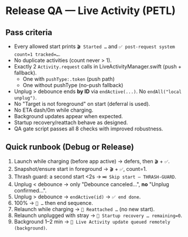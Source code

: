 # Release QA — Live Activity (PETL)

## Pass criteria
- Every allowed start prints `🎬 Started …` and `✅ post-request system count=1 tracked=…`.
- No duplicate activities (count never > 1).
- Exactly 2 `Activity.request` calls in LiveActivityManager.swift (push + fallback).
  - One with `pushType:.token` (push path)
  - One without pushType (no-push fallback)
- Unplug > debounce ends **by ID** via `endActive(...)`. No `endAll("local unplug")`.
- No "Target is not foreground" on start (deferral is used).
- No ETA dash/0m while charging.
- Background updates appear when expected.
- Startup recovery/reattach behave as designed.
- QA gate script passes all 8 checks with improved robustness.

## Quick runbook (Debug or Release)
1) Launch while charging (before app active) → defers, then `🎬` + `✅`.
2) Snapshot/ensure start in foreground → `🎬` + `✅`, count=1.
3) Thrash guard: a second start <2s → `⏭️ Skip start — THRASH-GUARD`.
4) Unplug < debounce → only "Debounce canceled…", **no** "Unplug confirmed…".
5) Unplug > debounce → `endActive(id)` → `✅ end done`.
6) 100% → `🎯 …` then end sequence.
7) Relaunch while charging → `🧷 Reattached …` (no new start).
8) Relaunch unplugged with stray → `🔄 Startup recovery … remaining=0`.
9) Background 1–2 min → `📡 Live Activity update queued remotely (background)`.

